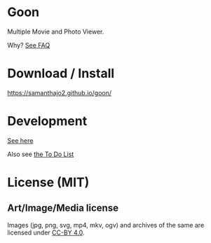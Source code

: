 # Goon

Multiple Movie and Photo Viewer.

Why? [See FAQ](FAQ.md)

# Download / Install

https://samanthajo2.github.io/goon/

# Development

[See here](DEVELOPMENT.md)

Also see [the To Do List](TODO.md)

# License (MIT)

## Art/Image/Media license

Images (jpg, png, svg, mp4, mkv, ogv) and archives of the same
are licensed under [CC-BY 4.0](https://creativecommons.org/licenses/by/4.0/).